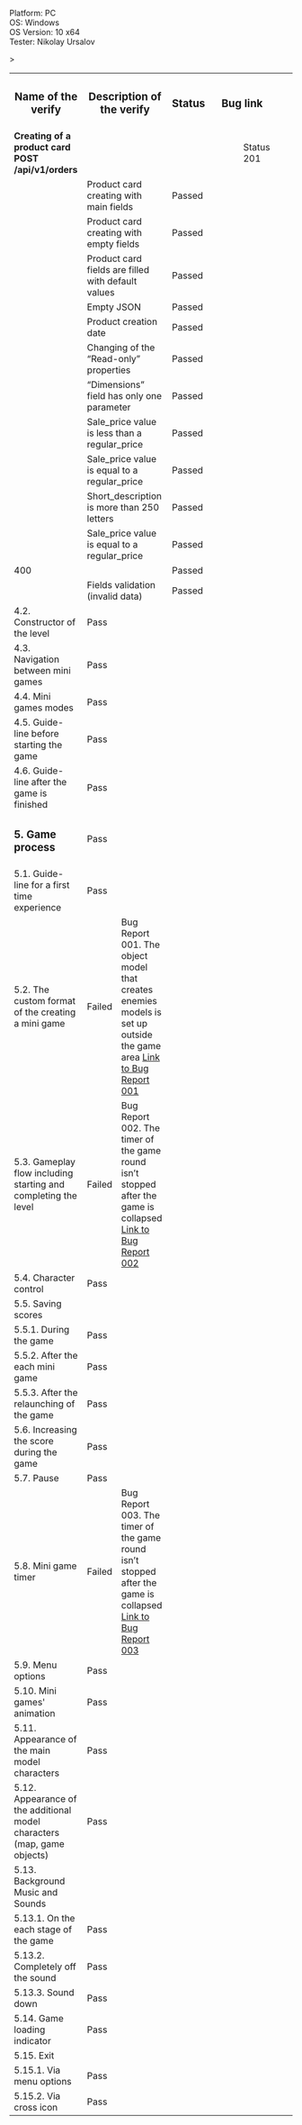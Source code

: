 


  Platform: PC<br>
  OS: Windows<br> 
  OS Version: 10 x64<br>
  Tester: Nikolay Ursalov<br>



<table>

  <tr>
    <th colspan="2"><h3>Name of the verify</h3></th>
    <th colspan="2"><h3>Description of the verify</h3></th>
    <th><h3>Status</h3></th>
    <th colspan="2"><h3>Bug link</h3></th>
  </tr>

  <tr>
    <td colspan="2"><b>Creating of a product card <br>POST /api/v1/orders<b></td>
    <td colspan="2"></td>
    <td></td>
    <td><a href="https://docs.google.com/spreadsheets/d/1meeA4eLDlrvXyTQUmsVTSgXwGKC_EpaXH5ZwLcABQ_E/edit#gid=0</a></td>
  </tr>
  <tr>
    <td colspan="2"></td>
    <td colspan="2">Status 201</td>
    <td></td>
    <td></td>>
  </tr>
<tr>
    <td colspan="2"></td>
    <td colspan="2">Product card creating with main fields</td>
    <td>Passed</td>
    <td></td>
</tr>
<tr>
    <td colspan="2"></td>
    <td colspan="2">Product card creating with empty fields</td>
    <td>Passed</td>
    <td></td>
</tr>
<tr>
    <td colspan="2"></td>
    <td colspan="2">Product card fields are filled with default values</td>
    <td>Passed</td>
    <td></td>
</tr>

<tr>
    <td colspan="2"></td>
    <td colspan="2">Empty JSON</td>
    <td>Passed</td>
    <td></td>
</tr>

<tr>
    <td colspan="2"></td>
    <td colspan="2">Product creation date</td>
    <td>Passed</td>
    <td></td>
</tr>

<tr>
    <td colspan="2"></td>
    <td colspan="2">Changing of the “Read-only” properties</td>
    <td>Passed</td>
    <td></td>
</tr>
<tr>
    <td colspan="2"></td>
    <td colspan="2">“Dimensions” field has only one parameter</td>
    <td>Passed</td>
    <td></td>

</tr>


<tr>
    <td colspan="2"></td>
    <td colspan="2">Sale_price value is less than a regular_price</td>
    <td>Passed</td>
    <td></td>
</tr>
<tr>
    <td colspan="2"></td>
    <td colspan="2">Sale_price value is equal to a regular_price</td>
    <td>Passed</td>
    <td></td>
</tr>
<tr>
    <td colspan="2"></td>
    <td colspan="2">Short_description is more than 250 letters</td>
    <td>Passed</td>
    <td></td>
</tr>

<tr>
    <td colspan="2"></td>
    <td colspan="2">Sale_price value is equal to a regular_price</td>
    <td>Passed</td>
    <td></td>
</tr>
<tr>
    <td colspan="2">400</td>
    <td colspan="2"></td>
    <td>Passed</td>
    <td></td>
</tr>
<tr>
    <td colspan="2"></td>
    <td colspan="2">Fields validation (invalid data)</td>
    <td>Passed</td>
    <td></td>
</tr>

<tr>
  <td colspan="2">4.2. Constructor of the level</td>
  <td>Pass</td>
  <td></td>
</tr>
<tr>
  <td colspan="2">4.3. Navigation between mini games</td>
  <td>Pass</td>
  <td></td>
</tr>
<tr>
  <td colspan="2">4.4. Mini games modes</td>
  <td>Pass</td>
  <td></td>
</tr>
<tr>
  <td colspan="2">4.5. Guide-line before starting the game </td>
  <td>Pass</td>
  <td></td>
</tr>
<tr>
  <td colspan="2">4.6. Guide-line after the game is finished</td>
  <td>Pass</td>
  <td></td>
</tr>

<tr>
  <td colspan="2"><h3>5. Game process</h3></td>
  <td>Pass</td>
  <td></td>
</tr>
<tr>
  <td colspan="2">5.1. Guide-line for a first time experience</td>
  <td>Pass</td>
  <td></td>
</tr>
<tr>
  <td colspan="2">5.2. The custom format of the creating a mini game</td>
  <td>Failed</td>
  <td>Bug Report 001. The object model that creates enemies models is set up outside the game area <a href="https://docs.google.com/spreadsheets/d/1AkTl4XcBWRuirASFcQn99zarTem1yJeD/edit?usp=drive_link">Link to Bug Report 001</a></td>
</tr>

<tr>
  <td colspan="2">5.3. Gameplay flow including starting and completing the level</td>
  <td>Failed</td>
  <td>Bug Report 002. The timer of the game round isn’t stopped after the game is collapsed
  <a href="https://docs.google.com/spreadsheets/d/1MWLGoraF_eIUYwD_x6T1-P8UT2ttqVMi/edit?usp=drive_link&ouid=102543284257195464370&rtpof=true&sd=true">Link to Bug Report 002</a>
  </td>
</tr>
<tr>
  <td colspan="2">5.4. Character control </td>
  <td>Pass</td>
  <td></td>
</tr>
<tr>
  <td colspan="2">5.5. Saving scores</td>
  <td></td>
  <td></td>
</tr>
<tr>
  <td colspan="2">5.5.1. During the game</td>
  <td>Pass</td>
  <td></td>
</tr>
<tr>
  <td colspan="2">5.5.2. After the each mini game</td>
  <td>Pass</td>
  <td></td>
</tr>
<tr>
  <td colspan="2">5.5.3. After the relaunching of the game</td>
  <td>Pass</td>
  <td></td>
</tr>
<tr>
  <td colspan="2">5.6. Increasing the score during the game</td>
  <td>Pass</td>
  <td></td>
</tr>
<tr>
  <td colspan="2">5.7. Pause</td>
  <td>Pass</td>
  <td></td>
</tr>
<tr>
  <td colspan="2">5.8. Mini game timer</td>
  <td>Failed</td>
  <td>Bug Report 003. The timer of the game round isn’t stopped after the game is collapsed   
  <a href="https://docs.google.com/spreadsheets/d/1dYIw_f5Ee45g1lpl0jiZws-KVrvgtIQU/edit?usp=drive_link&ouid=102543284257195464370&rtpof=true&sd=true">Link to Bug Report 003</a></td>
</tr>



<tr>
  <td colspan="2">5.9. Menu options</td>
  <td>Pass</td>
  <td></td>
</tr>
<tr>
  <td colspan="2">5.10. Mini games' animation</td>
  <td>Pass</td>
  <td></td>
</tr>
<tr>
  <td colspan="2">5.11. Appearance of the main model characters</td>
  <td>Pass</td>
  <td></td>
</tr>
<tr>
  <td colspan="2">5.12. Appearance of the additional model characters (map, game objects)</td>
  <td>Pass</td>
  <td></td>
</tr>
<tr>
  <td colspan="2">5.13. Background Music and Sounds</td>
  <td></td>
  <td></td>
</tr>
<tr>
  <td colspan="2">5.13.1. On the each stage of the game</td>
  <td>Pass</td>
  <td></td>
</tr>
<tr>
  <td colspan="2">5.13.2. Сompletely off the sound</td>
  <td>Pass</td>
  <td></td>
</tr>
<tr>
  <td colspan="2">5.13.3. Sound down</td>
  <td>Pass</td>
  <td></td>
</tr>
                                         
<tr>
  <td colspan="2">5.14. Game loading indicator</td>
  <td>Pass</td>
  <td></td>
</tr>
<tr>
  <td colspan="2">5.15. Exit</td>
  <td></td>
  <td></td>
</tr>
<tr>
  <td colspan="2">5.15.1. Via menu options</td>
  <td>Pass</td>
  <td></td>
</tr>
<tr>
  <td colspan="2">5.15.2. Via cross icon</td>
  <td>Pass</td>
  <td></td>
</tr>


</table>

